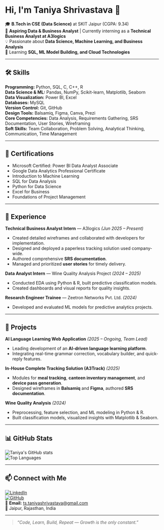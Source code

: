 # Hi, I'm Taniya Shrivastava 👋

🎓 **B.Tech in CSE (Data Science)** at SKIT Jaipur (CGPA: 9.34)  
💼 **Aspiring Data & Business Analyst** | Currently interning as a **Technical Business Analyst at A3logics**  
💡 Passionate about **Data Science, Machine Learning, and Business Analysis**  
🌱 Learning **SQL, ML Model Building, and Cloud Technologies**  

---

## 🛠 Skills

**Programming:** Python, SQL, C, C++, R  
**Data Science & ML:** Pandas, NumPy, Scikit-learn, Matplotlib, Seaborn  
**Data Visualization:** Power BI, Excel  
**Databases:** MySQL  
**Version Control:** Git, GitHub  
**Design Tools:** Balsamiq, Figma, Canva, Prezi  
**Core Competencies:** Data Analysis, Requirements Gathering, SRS Documentation, User Stories, Wireframing  
**Soft Skills:** Team Collaboration, Problem Solving, Analytical Thinking, Communication, Time Management  

---

## 📜 Certifications
- Microsoft Certified: Power BI Data Analyst Associate  
- Google Data Analytics Professional Certificate  
- Introduction to Machine Learning  
- SQL for Data Analysis  
- Python for Data Science  
- Excel for Business  
- Foundations of Project Management  

---

## 💼 Experience

**Technical Business Analyst Intern** — A3logics *(Jun 2025 – Present)*  
- Created detailed wireframes and collaborated with developers for implementation.  
- Designed and deployed a paperless tracking solution used company-wide.  
- Authored comprehensive **SRS documentation**.  
- Managed and prioritized **user stories** for timely delivery.  

**Data Analyst Intern** — Wine Quality Analysis Project *(2024 – 2025)*  
- Conducted EDA using Python & R, built predictive classification models.  
- Created dashboards and visual reports for quality insights.  

**Research Engineer Trainee** — Zeetron Networks Pvt. Ltd. *(2024)*  
- Developed and evaluated ML models for predictive analytics projects.  

---

## 🚀 Projects

**AI Language Learning Web Application** *(2025 – Ongoing, Team Lead)*  
- Leading development of an **AI-driven language learning platform**.  
- Integrating real-time grammar correction, vocabulary builder, and quick-reply features.  

**In-House Complete Tracking Solution (A3Track)** *(2025)*  
- Modules for **meal tracking**, **canteen inventory management**, and **device pass generation**.  
- Designed wireframes in **Balsamiq** and **Figma**, authored **SRS documentation**.  

**Wine Quality Analysis** *(2024)*  
- Preprocessing, feature selection, and ML modeling in Python & R.  
- Built classification models, visualized insights with Matplotlib & Seaborn.  

---

## 📊 GitHub Stats
![Taniya's GitHub stats](https://github-readme-stats.vercel.app/api?username=taniyashrivastava&show_icons=true&theme=radical)  
![Top Languages](https://github-readme-stats.vercel.app/api/top-langs/?username=taniyashrivastava&layout=compact&theme=radical)

---

## 📫 Connect with Me
[![LinkedIn](https://img.shields.io/badge/LinkedIn-blue?style=flat&logo=linkedin)](https://linkedin.com/in/taniya-shrivastava)  
[![GitHub](https://img.shields.io/badge/GitHub-black?style=flat&logo=github)](https://github.com/taniyashrivastava)  
📧 **Email:** ts.taniyashrivastava@gmail.com  
📍 Jaipur, Rajasthan, India  

---

> _“Code, Learn, Build, Repeat — Growth is the only constant.”_
